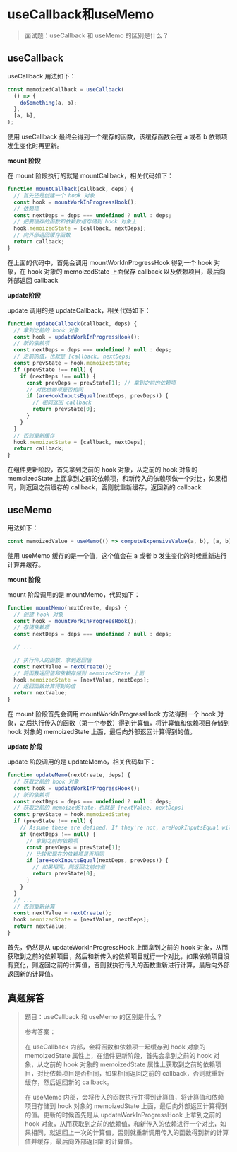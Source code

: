 # useCallback和useMemo

> 面试题：useCallback 和 useMemo 的区别是什么？



## useCallback

useCallback 用法如下：

```js
const memoizedCallback = useCallback(
  () => {
    doSomething(a, b);
  },
  [a, b],
);
```

使用 useCallback 最终会得到一个缓存的函数，该缓存函数会在 a 或者 b 依赖项发生变化时再更新。



**mount 阶段**

在 mount 阶段执行的就是 mountCallback，相关代码如下：

```js
function mountCallback(callback, deps) {
  // 首先还是创建一个 hook 对象
  const hook = mountWorkInProgressHook();
  // 依赖项
  const nextDeps = deps === undefined ? null : deps;
  // 把要缓存的函数和依赖数组存储到 hook 对象上
  hook.memoizedState = [callback, nextDeps];
  // 向外部返回缓存函数
  return callback;
}
```

在上面的代码中，首先会调用 mountWorkInProgressHook 得到一个 hook 对象，在 hook 对象的 memoizedState 上面保存 callback 以及依赖项目，最后向外部返回 callback



**update阶段**

update 调用的是 updateCallback，相关代码如下：

```js
function updateCallback(callback, deps) {
  // 拿到之前的 hook 对象
  const hook = updateWorkInProgressHook();
  // 新的依赖项
  const nextDeps = deps === undefined ? null : deps;
  // 之前的值，也就是 [callback, nextDeps]
  const prevState = hook.memoizedState;
  if (prevState !== null) {
    if (nextDeps !== null) {
      const prevDeps = prevState[1]; // 拿到之前的依赖项
      // 对比依赖项是否相同
      if (areHookInputsEqual(nextDeps, prevDeps)) {
        // 相同返回 callback
        return prevState[0];
      }
    }
  }
  // 否则重新缓存
  hook.memoizedState = [callback, nextDeps];
  return callback;
}
```

在组件更新阶段，首先拿到之前的 hook 对象，从之前的 hook 对象的 memoizedState 上面拿到之前的依赖项，和新传入的依赖项做一个对比，如果相同，则返回之前缓存的 callback，否则就重新缓存，返回新的 callback



## useMemo

用法如下：

```js
const memoizedValue = useMemo(() => computeExpensiveValue(a, b), [a, b]);
```

使用 useMemo 缓存的是一个值，这个值会在 a 或者 b 发生变化的时候重新进行计算并缓存。



**mount 阶段**

mount 阶段调用的是 mountMemo，代码如下：

```js
function mountMemo(nextCreate, deps) {
  // 创建 hook 对象
  const hook = mountWorkInProgressHook();
  // 存储依赖项
  const nextDeps = deps === undefined ? null : deps;

  // ... 
  
  // 执行传入的函数，拿到返回值
  const nextValue = nextCreate();
  // 将函数返回值和依赖存储到 memoizedState 上面
  hook.memoizedState = [nextValue, nextDeps];
  // 返回函数计算得到的值
  return nextValue;
}
```

在 mount 阶段首先会调用 mountWorkInProgressHook 方法得到一个 hook 对象，之后执行传入的函数（第一个参数）得到计算值，将计算值和依赖项目存储到 hook 对象的 memoizedState 上面，最后向外部返回计算得到的值。



**update 阶段**

update 阶段调用的是 updateMemo，相关代码如下：

```js
function updateMemo(nextCreate, deps) {
  // 获取之前的 hook 对象
  const hook = updateWorkInProgressHook();
  // 新的依赖项
  const nextDeps = deps === undefined ? null : deps;
  // 获取之前的 memoizedState，也就是 [nextValue, nextDeps]
  const prevState = hook.memoizedState;
  if (prevState !== null) {
    // Assume these are defined. If they're not, areHookInputsEqual will warn.
    if (nextDeps !== null) {
      // 拿到之前的依赖项
      const prevDeps = prevState[1];
      // 比较和现在的依赖项是否相同
      if (areHookInputsEqual(nextDeps, prevDeps)) {
        // 如果相同，则返回之前的值
        return prevState[0];
      }
    }
  }
  // ...
  // 否则重新计算
  const nextValue = nextCreate();
  hook.memoizedState = [nextValue, nextDeps];
  return nextValue;
}
```

首先，仍然是从 updateWorkInProgressHook 上面拿到之前的 hook 对象，从而获取到之前的依赖项目，然后和新传入的依赖项目就行一个对比，如果依赖项目没有变化，则返回之前的计算值，否则就执行传入的函数重新进行计算，最后向外部返回新的计算值。



## 真题解答

> 题目：useCallback 和 useMemo 的区别是什么？
>
> 参考答案：
>
> 在 useCallback 内部，会将函数和依赖项一起缓存到 hook 对象的 memoizedState 属性上，在组件更新阶段，首先会拿到之前的 hook 对象，从之前的 hook 对象的 memoizedState 属性上获取到之前的依赖项目，对比依赖项目是否相同，如果相同返回之前的 callback，否则就重新缓存，然后返回新的 callback。
>
> 在 useMemo 内部，会将传入的函数执行并得到计算值，将计算值和依赖项目存储到 hook 对象的 memoizedState 上面，最后向外部返回计算得到的值。更新的时候首先是从 updateWorkInProgressHook 上拿到之前的 hook 对象，从而获取到之前的依赖值，和新传入的依赖进行一个对比，如果相同，就返回上一次的计算值，否则就重新调用传入的函数得到新的计算值并缓存，最后向外部返回新的计算值。
